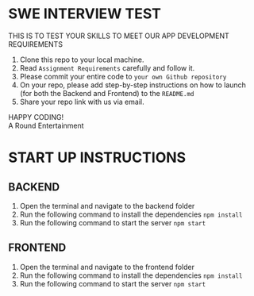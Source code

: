# SWE INTERVIEW TEST 
THIS IS TO TEST YOUR SKILLS TO MEET OUR APP DEVELOPMENT REQUIREMENTS

1. Clone this repo to your local machine.
2. Read `Assignment Requirements` carefully and follow it.
4. Please commit your entire code to `your own Github repository` 
5. On your repo, please add step-by-step instructions on how to launch (for both the Backend and Frontend) to the `README.md`
6. Share your repo link with us via email.

HAPPY CODING! </br>
A Round Entertainment


# START UP INSTRUCTIONS

## BACKEND
1. Open the terminal and navigate to the backend folder
2. Run the following command to install the dependencies
`npm install`
3. Run the following command to start the server
`npm start`

## FRONTEND
1. Open the terminal and navigate to the frontend folder
2. Run the following command to install the dependencies
`npm install`
3. Run the following command to start the server
`npm start`

